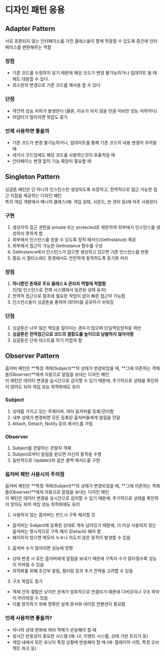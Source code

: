 # 디자인 패턴 응용

## Adapter Pattern
서로 호환되지 않는 인터페이스를 가진 클래스들이 함께 작동할 수 있도록 중간에 인터페이스를 변환해주는 역할
### 장점
- 기존 코드를 수정하지 않기 때문에 해당 코드가 변경 불가능하거나 업데이트 될 때에도 대응할 수 있다.
- 최소한의 변경으로 기존 코드를 재사용 할 수 있다

### 단점
- 약간의 성능 저하가 발생한다 (물론, 이슈가 되지 않을 만큼 미비한 성능 저하이다)
- 어댑터가 많아지면 복잡도 증가

### 언제 사용하면 좋을까
- 기존 코드가 변경 불가능하거나, 업데이트를 통해 기존 코드의 내용 변경이 우려될 때
- 레거시 코드임에도 해당 코드를 사용하는것이 효율적일 때
- 인터페이스 변경 없이 기능 확장이 필요할 때
  
## Singleton Pattern
싱글톤 패턴은 단 하나의 인스턴스만 생성되도록 보장하고, 전역적으로 접근 가능한 접근 지점을 제공하는 디자인 패턴  
특히 게임 개발에서 매니저 클래스(예: 게임 상태, 사운드, 씬 관리 등)에 자주 사용된다  

### 구현
1. 생성자의 접근 권한을 private 또는 protected로 제한하여 외부에서 인스턴스를 생성하지 못하게 함
2. 외부에서 인스턴스를 얻을 수 있도록 정적 메서드(GetInstance) 제공
3. 외부에서 접근이 가능한 GetInstance 함수를 구성
4. GetInstance에서 인스턴스가 없으면 생성하고 있으면 기존 인스턴스를 반환
5. 필요 시 멀티스레드 환경에서도 안전하게 동작하도록 동기화 처리

### 장점
1. **하나뿐인 존재로 주요 클래스 & 관리자 역할에 적합함**  
(단일 인스턴스로 전체 시스템에서 일관된 상태 유지)
1. 전역적 접근으로 참조에 필요한 작업이 없이 빠른 접근이 가능함
2. 인스턴스들이 싱글톤을 통하여 데이터를 공유하기 쉬워짐

### 단점
1. 싱글톤은 너무 많은 책임을 짊어지는 경우가 많으며 단일책임원칙을 위반
2. **싱글톤은 전역접근으로 코드의 결합도를 높이므로 남발하지 않아야함**
3. 싱글톤은 단위 테스트를 하기 어렵게 함

## Observer Pattern
옵저버 패턴은 **특정 객체(Subject)**의 상태가 변경되었을 때, **그에 의존하는 객체들(Observer)**에게 자동으로 알림을 보내는 디자인 패턴  
이 패턴은 데이터 변경을 실시간으로 감지할 수 있기 때문에, 주기적으로 상태를 확인하지 않아도 되어 게임 성능 최적화에도 유리  

### Subject
1. 상태를 가지고 있는 주체이며, 여러 옵저버를 등록/관리함
2. 내부 상태가 변경되면 모든 등록된 옵저버들에게 알림을 전달
3. Attach, Detach, Notify 등의 메서드를 가짐

### Observer
1. Subject를 관찰하는 관찰자 객체
2. Subject로부터 알림을 받으면 자신의 동작을 수행
3. 일반적으로 Update()와 같은 콜백 메서드를 구현

### 옵저버 패턴 사용시의 주의점
옵저버 패턴은 **특정 객체(Subject)**의 상태가 변경되었을 때, **그에 의존하는 객체들(Observer)**에게 자동으로 알림을 보내는 디자인 패턴  
이 패턴은 데이터 변경을 실시간으로 감지할 수 있기 때문에, 주기적으로 상태를 확인하지 않아도 되어 게임 성능 최적화에도 유리  

1. 사용하지 않는 옵저버는 반드시 구독 해지할 것
* 옵저버는 Subject에 등록된 상태로 계속 남아있기 때문에,
더 이상 사용되지 않는 옵저버는 명시적으로 구독 해지 (Detach) 해야 함
* 해지하지 않으면 메모리 누수나 의도치 않은 동작이 발생할 수 있음

2. 옵저버 수가 많아지면 성능에 영향
* 상태 변경 시 모든 옵저버에게 알림을 보내기 때문에
구독자 수가 많아질수록 성능이 저하될 수 있음
* 최적화를 위해 조건부 알림, 필터링 등의 추가 전략을 고려할 수 있음
3. 구조 복잡도 증가
* 객체 간의 결합은 낮지만 관계가 암묵적으로 연결되기 때문에 디버깅이나 구조 파악이 어려워질 수 있음
* 이를 방지하기 위해 명확한 설계 문서와 네이밍 컨벤션이 중요함
### 언제 사용하면 좋을까?
* 하나의 상태 변화에 여러 객체가 반응해야 할 때
* 실시간 반응성이 중요한 시스템 (예: UI, 이벤트 시스템, 상태 기반 트리거 등)
* 게임 내에서 모든 유닛이 특정 상황에 반응해야 할 때 (예: 플레이어 사망, 특정 오브젝트 파괴 등)
